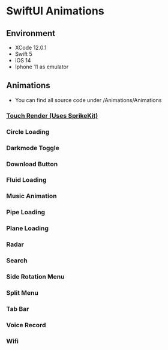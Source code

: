 # SwiftUI Animations

## Environment

- XCode 12.0.1
- Swift 5
- iOS 14
- Iphone 11 as emulator

## Animations

* You can find all source code under /Animations/Animations

### <a href="/Animations/TouchRender.swift">Touch Render (Uses SprikeKit)</a>


### Circle Loading


### Darkmode Toggle


### Download Button


### Fluid Loading


### Music Animation


### Pipe Loading


### Plane Loading


### Radar


### Search


### Side Rotation Menu


### Split Menu


### Tab Bar


### Voice Record


### Wifi
